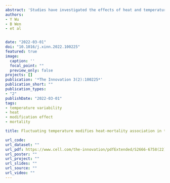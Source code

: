 ```yaml
---
abstract: 'Studies have investigated the effects of heat and temperature variability (TV) on mortality. However, few assessed whether TV modifies the heat-mortality association. Data on daily temperature and mortality in the warm season were collected from 717 locations across 36 countries. TV was calculated as the standard deviation of the average of the same and previous days’ minimum and maximum temperatures. We first used location-specific quasi-Poisson regression models with an interaction term between the cross-basis term for mean temperature and quartiles of TV to obtain heat-mortality associations under each quartile of TV, then pooled estimates at the country, regional, and global levels. Results show the increased risk in heat-related mortality with increments in TV, accounting for 0.70% (95% confidence interval [CI], -0.33–1.69), 1.34% (95% CI: -0.14–2.73), 1.99% (95% CI: 0.29–3.57), and 2.73% (95% CI: 0.76–4.50) of total deaths for Q1–Q4 (1st quartile–4th quartile) of TV. The modification effects of TV varied geographically. Central Europe had the highest attributable fractions (AFs), corresponding to 7.68% (95% CI: 5.25–9.89) of total deaths for Q4 of TV, while the lowest AFs were observed in North America, with the values for Q4 of 1.74% (95% CI: -0.09–3.39). TV had a significant modification effect on the heat-mortality association, causing a higher heat-related mortality burden with increments of TV. Implementing targeted strategies against heat exposure and fluctuant temperatures simultaneously would benefit public health.'
authors:
- Y Wu
- B Wen
- et al


date: "2022-03-01"
doi: "10.1016/j.xinn.2022.100225"
featured: true
image:
  caption: ''
  focal_point: ""
  preview_only: false
projects: []
publication: '*The Innovation 3(2):100225*'
publication_short: ""
publication_types:
- "2"
publishDate: "2022-03-01"
tags:
- temperature variability
- heat
- modification effect
- mortality

title: Fluctuating temperature modifies heat-mortality association in the globe

url_code: 
url_dataset: ""
url_pdf: https://www.cell.com/the-innovation/pdfExtended/S2666-6758(22)00021-2
url_poster: ""
url_project: ""
url_slides: ""
url_source: ""
url_video: ""
---
```

